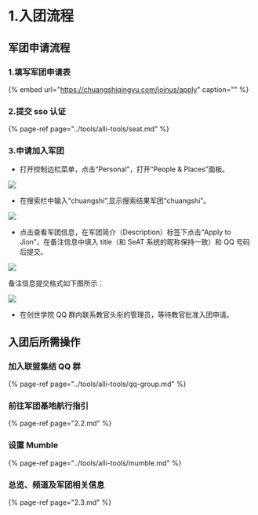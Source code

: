# 1.入团流程

## 军团申请流程

### 1.填写军团申请表

{% embed url="https://chuangshiqingyu.com/joinus/apply" caption="" %}

### 2.提交 sso 认证

{% page-ref page="../tools/alli-tools/seat.md" %}

### 3.申请加入军团

* 打开控制边栏菜单，点击“Personal”，打开“People & Places”面板。

![](../.gitbook/assets/1583815953760-69789ea98a0ae809.png)

* 在搜索栏中输入“chuangshi”,显示搜索结果军团“chuangshi”。

![](../.gitbook/assets/1583815953761-ad2c266ad6c6c173.png)

* 点击查看军团信息，在军团简介（Description）标签下点击“Apply to Jion”，在备注信息中填入 title（和 SeAT 系统的昵称保持一致）和 QQ 号码后提交。

![](../.gitbook/assets/1583815953761-b964cdafc1a60513%20%281%29.png)

备注信息提交格式如下图所示：

![](../.gitbook/assets/image%20%282%29%20%281%29.png)

* 在创世学院 QQ 群内联系教官头衔的管理员，等待教官批准入团申请。

## 入团后所需操作

### 加入联盟集结 QQ 群

{% page-ref page="../tools/alli-tools/qq-group.md" %}

### 前往军团基地航行指引

{% page-ref page="2.2.md" %}

### 设置 Mumble

{% page-ref page="../tools/alli-tools/mumble.md" %}

### 总览、频道及军团相关信息

{% page-ref page="2.3.md" %}

